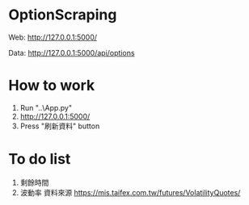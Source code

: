 # OptionScraping
 
Web: http://127.0.0.1:5000/

Data: http://127.0.0.1:5000/api/options

# How to work
1. Run "..\App.py"
2. http://127.0.0.1:5000/
3. Press "刷新資料" button

# To do list
1. 剩餘時間
2. 波動率 資料來源 https://mis.taifex.com.tw/futures/VolatilityQuotes/